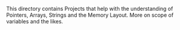 This directory contains Projects that help with the understanding of Pointers, Arrays, Strings and the Memory Layout. More on scope of variables and the likes.
